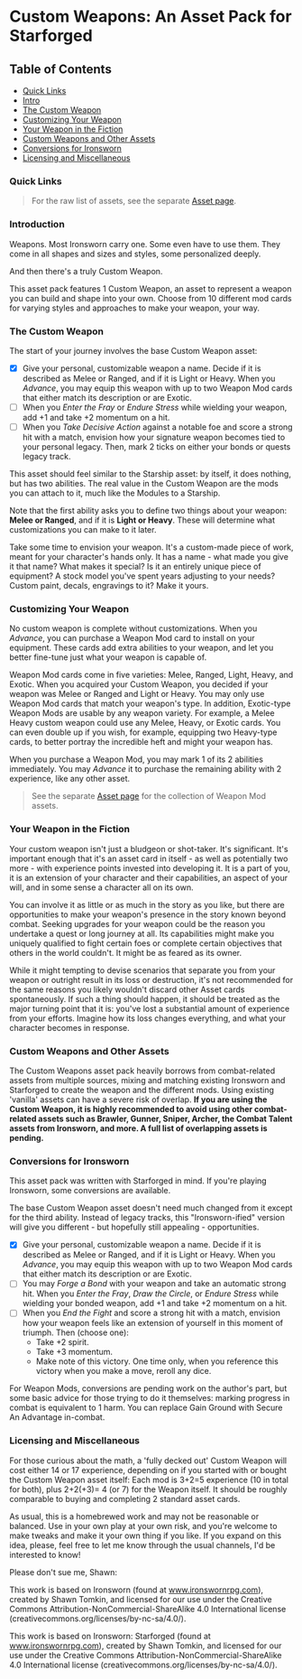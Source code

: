 # Custom Weapons: An Asset Pack for Starforged

## Table of Contents
- [Quick Links](#quick-links)
- [Intro](#introduction)
- [The Custom Weapon](#the-custom-weapon)
- [Customizing Your Weapon](#customizing-your-weapon)
- [Your Weapon in the Fiction](#your-weapon-in-the-fiction)
- [Custom Weapons and Other Assets](#custom-weapons-and-other-assets)
- [Conversions for Ironsworn](#conversions-for-ironsworn)
- [Licensing and Miscellaneous](#licensing-and-miscellaneous)

### Quick Links

> For the raw list of assets, see the separate [Asset page](/custom-weapons/assets.html).

### Introduction

Weapons. Most Ironsworn carry one. Some even have to use them. They come in all shapes and sizes and styles, some personalized deeply.

And then there's a truly Custom Weapon.

This asset pack features 1 Custom Weapon, an asset to represent a weapon you can build and shape into your own. Choose from 10 different mod cards for varying styles and approaches to make your weapon, your way.

### The Custom Weapon

The start of your journey involves the base Custom Weapon asset:

- [x] Give your personal, customizable weapon a name. Decide if it is described as Melee or Ranged, and if it is Light or Heavy. When you *Advance*, you may equip this weapon with up to two Weapon Mod cards that either match its description or are Exotic.
- [ ] When you *Enter the Fray* or *Endure Stress* while wielding your weapon, add +1 and take +2 momentum on a hit.
- [ ] When you *Take Decisive Action* against a notable foe and score a strong hit with a match, envision how your signature weapon becomes tied to your personal legacy. Then, mark 2 ticks on either your bonds or quests legacy track.

This asset should feel similar to the Starship asset: by itself, it does nothing, but has two abilities. The real value in the Custom Weapon are the mods you can attach to it, much like the Modules to a Starship.

Note that the first ability asks you to define two things about your weapon: **Melee or Ranged**, and if it is **Light or Heavy**. These will determine what customizations you can make to it later.

Take some time to envision your weapon. It's a custom-made piece of work, meant for your character's hands only. It has a name - what made you give it that name? What makes it special? Is it an entirely unique piece of equipment? A stock model you've spent years adjusting to your needs? Custom paint, decals, engravings to it? Make it yours.

### Customizing Your Weapon

No custom weapon is complete without customizations. When you *Advance*, you can purchase a Weapon Mod card to install on your equipment. These cards add extra abilities to your weapon, and let you better fine-tune just what your weapon is capable of.

Weapon Mod cards come in five varieties: Melee, Ranged, Light, Heavy, and Exotic. When you acquired your Custom Weapon, you decided if your weapon was Melee or Ranged and Light or Heavy. You may only use Weapon Mod cards that match your weapon's type. In addition, Exotic-type Weapon Mods are usable by any weapon variety. For example, a Melee Heavy custom weapon could use any Melee, Heavy, or Exotic cards. You can even double up if you wish, for example, equipping two Heavy-type cards, to better portray the incredible heft and might your weapon has.

When you purchase a Weapon Mod, you may mark 1 of its 2 abilities immediately. You may *Advance* it to purchase the remaining ability with 2 experience, like any other asset.

> See the separate [Asset page](/custom-weapons/assets.html) for the collection of Weapon Mod assets.

### Your Weapon in the Fiction

Your custom weapon isn't just a bludgeon or shot-taker. It's significant. It's important enough that it's an asset card in itself - as well as potentially two more - with experience points invested into developing it. It is a part of you, it is an extension of your character and their capabilities, an aspect of your will, and in some sense a character all on its own.

You can involve it as little or as much in the story as you like, but there are opportunities to make your weapon's presence in the story known beyond combat. Seeking upgrades for your weapon could be the reason you undertake a quest or long journey at all. Its capabilities might make you uniquely qualified to fight certain foes or complete certain objectives that others in the world couldn't. It might be as feared as its owner.

While it might tempting to devise scenarios that separate you from your weapon or outright result in its loss or destruction, it's not recommended for the same reasons you likely wouldn't discard other Asset cards spontaneously. If such a thing should happen, it should be treated as the major turning point that it is: you've lost a substantial amount of experience from your efforts. Imagine how its loss changes everything, and what your character becomes in response.

### Custom Weapons and Other Assets

The Custom Weapons asset pack heavily borrows from combat-related assets from multiple sources, mixing and matching existing Ironsworn and Starforged to create the weapon and the different mods. Using existing 'vanilla' assets can have a severe risk of overlap. **If you are using the Custom Weapon, it is highly recommended to avoid using other combat-related assets such as Brawler, Gunner, Sniper, Archer, the Combat Talent assets from Ironsworn, and more. A full list of overlapping assets is pending.**

### Conversions for Ironsworn

This asset pack was written with Starforged in mind. If you're playing Ironsworn, some conversions are available.

The base Custom Weapon asset doesn't need much changed from it except for the third ability. Instead of legacy tracks, this "Ironsworn-ified" version will give you different - but hopefully still appealing - opportunities.

- [x] Give your personal, customizable weapon a name. Decide if it is described as Melee or Ranged, and if it is Light or Heavy. When you *Advance*, you may equip this weapon with up to two Weapon Mod cards that either match its description or are Exotic.
- [ ] You may *Forge a Bond* with your weapon and take an automatic strong hit. When you *Enter the Fray*, *Draw the Circle*, or *Endure Stress* while wielding your bonded weapon, add +1 and take +2 momentum on a hit.
- [ ] When you *End the Fight* and score a strong hit with a match, envision how your weapon feels like an extension of yourself in this moment of triumph. Then (choose one):
  - Take +2 spirit.
  - Take +3 momentum.
  - Make note of this victory. One time only, when you reference this victory when you make a move, reroll any dice.

For Weapon Mods, conversions are pending work on the author's part, but some basic advice for those trying to do it themselves: marking progress in combat is equivalent to 1 harm. You can replace Gain Ground with Secure An Advantage in-combat.

### Licensing and Miscellaneous

For those curious about the math, a 'fully decked out' Custom Weapon will cost either 14 or 17 experience, depending on if you started with or bought the Custom Weapon asset itself: Each mod is 3+2=5 experience (10 in total for both), plus 2+2(+3)= 4 (or 7) for the Weapon itself. It should be roughly comparable to buying and completing 2 standard asset cards.

As usual, this is a homebrewed work and may not be reasonable or balanced. Use in your own play at your own risk, and you're welcome to make tweaks and make it your own thing if you like. If you expand on this idea, please, feel free to let me know through the usual channels, I'd be interested to know!

Please don't sue me, Shawn:

This work is based on Ironsworn (found at www.ironswornrpg.com), created by Shawn Tomkin, and licensed for our use under the Creative Commons Attribution-NonCommercial-ShareAlike 4.0 International license  (creativecommons.org/licenses/by-nc-sa/4.0/).

This work is based on Ironsworn: Starforged (found at www.ironswornrpg.com), created by Shawn Tomkin, and licensed for our use under the Creative Commons Attribution-NonCommercial-ShareAlike 4.0 International license  (creativecommons.org/licenses/by-nc-sa/4.0/).